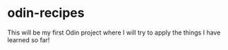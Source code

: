 # odin-recipes

This will be my first Odin project where I will try to apply the things I have learned so far! 
